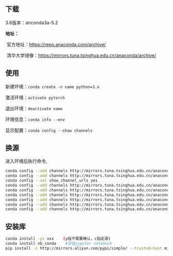 ## 下载

3.6版本：anconda3a-5.2

**地址：**

​	官方地址：https://repo.anaconda.com/archive/

​	清华大学镜像：https://mirrors.tuna.tsinghua.edu.cn/anaconda/archive/



## 使用

新建环境：`conda create -n name python=3.x`

激活环境：`activate pytorch`

退出环境：`deactivate name`

环境信息：`conda info --env`

显示配置：`conda config --show channels`



## 换源

进入环境后执行命令,

```bash
conda config --add channels http://mirrors.tuna.tsinghua.edu.cn/anaconda/pkgs/free/
conda config --add channels http://mirrors.tuna.tsinghua.edu.cn/anaconda/pkgs/main/
conda config --set show_channel_urls yes
conda config --add channels http://mirrors.tuna.tsinghua.edu.cn/anaconda/cloud/conda-forge/
conda config --add channels http://mirrors.tuna.tsinghua.edu.cn/anaconda/cloud/msys2/
conda config --add channels http://mirrors.tuna.tsinghua.edu.cn/anaconda/cloud/bioconda/
conda config --add channels http://mirrors.tuna.tsinghua.edu.cn/anaconda/cloud/menpo/
conda config --add channels http://mirrors.tuna.tsinghua.edu.cn/anaconda/cloud/pytorch/
conda config --add channels http://mirrors.tuna.tsinghua.edu.cn/anaconda/cloud/peterjc123/
```



## 安装库

```bash
conda install -yc xxx    (y指不需要确认，c指定源)
conda install nb_conda    #安装jupyter notebook
pip install -i http://mirrors.aliyun.com/pypi/simple/ --trusted-host mirrors.aliyun.com -r requirements.txt
```

